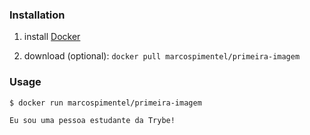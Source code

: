 ### Installation
1. install [Docker](https://docs.docker.com/get-docker/)

2.  download (optional):  `docker pull marcospimentel/primeira-imagem`

### Usage

```
$ docker run marcospimentel/primeira-imagem

Eu sou uma pessoa estudante da Trybe!